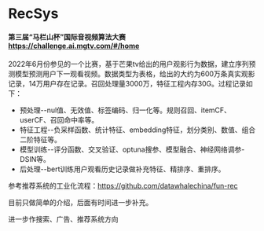# RecSys

#### 第三届“马栏山杯”国际音视频算法大赛 https://challenge.ai.mgtv.com/#/home

2022年6月份参见的一个比赛，基于芒果tv给出的用户观影行为数据，建立序列预测模型预测用户下一观看视频。数据类型为表格，给出的大约为600万条真实观影记录，14万用户存在记录。召回处理量3000万，特征工程内存30G。过程记录如下：
* 预处理--nul值、无效值、标签编码、归一化等。规则召回、itemCF、userCF、召回命中率等。
* 特征工程--负采样函数、统计特征、embedding特征，划分类别、数值、组合二阶特征等。
* 模型训练--评分函数、交叉验证、optuna搜参、模型融合、神经网络调参-DSIN等。
* 后处理--bert训练用户观看历史记录做补充特征、精排序、重排序。

参考推荐系统的工业化流程：https://github.com/datawhalechina/fun-rec

目前只做简单的介绍，后面有时间进一步补充。


进一步作搜索、广告、推荐系统方向

